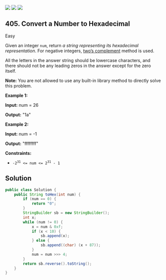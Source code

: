 [![](https://img.shields.io/github/stars/javadev/LeetCode-in-Java?label=Stars&style=flat-square)](https://github.com/javadev/LeetCode-in-Java)
[![](https://img.shields.io/github/forks/javadev/LeetCode-in-Java?label=Fork%20me%20on%20GitHub%20&style=flat-square)](https://github.com/javadev/LeetCode-in-Java/fork)
[![](https://img.shields.io/badge/-LeetCode%20in%20Kotlin-blue?style=flat-square)](https://github.com/javadev/LeetCode-in-Kotlin)

## 405\. Convert a Number to Hexadecimal

Easy

Given an integer `num`, return _a string representing its hexadecimal representation_. For negative integers, [two’s complement](https://en.wikipedia.org/wiki/Two%27s_complement) method is used.

All the letters in the answer string should be lowercase characters, and there should not be any leading zeros in the answer except for the zero itself.

**Note:** You are not allowed to use any built-in library method to directly solve this problem.

**Example 1:**

**Input:** num = 26

**Output:** "1a" 

**Example 2:**

**Input:** num = -1

**Output:** "ffffffff" 

**Constraints:**

*   <code>-2<sup>31</sup> <= num <= 2<sup>31</sup> - 1</code>

## Solution

```java
public class Solution {
    public String toHex(int num) {
        if (num == 0) {
            return "0";
        }
        StringBuilder sb = new StringBuilder();
        int x;
        while (num != 0) {
            x = num & 0xf;
            if (x < 10) {
                sb.append(x);
            } else {
                sb.append((char) (x + 87));
            }
            num = num >>> 4;
        }
        return sb.reverse().toString();
    }
}
```